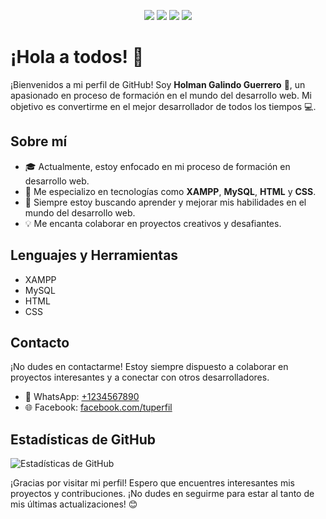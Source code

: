 <p align="center">
  <img src="https://img.shields.io/badge/Desarrollador-Web-9cf">
  <img src="https://img.shields.io/badge/Lenguajes-XAMPP%20%7C%20MySQL%20%7C%20HTML%20%7C%20CSS-blue">
  <img src="https://img.shields.io/badge/En%20proceso%20de%20formación-Sí-green">
  <img src="https://img.shields.io/badge/Objetivo-Ser%20el%20mejor%20de%20todos%20los%20tiempos-red">
</p>

# ¡Hola a todos! 👋

¡Bienvenidos a mi perfil de GitHub! Soy **Holman Galindo Guerrero** 🚀, un apasionado en proceso de formación en el mundo del desarrollo web. Mi objetivo es convertirme en el mejor desarrollador de todos los tiempos 💻.

## Sobre mí

- 🎓 Actualmente, estoy enfocado en mi proceso de formación en desarrollo web.
- 💼 Me especializo en tecnologías como **XAMPP**, **MySQL**, **HTML** y **CSS**.
- 🌱 Siempre estoy buscando aprender y mejorar mis habilidades en el mundo del desarrollo web.
- 💡 Me encanta colaborar en proyectos creativos y desafiantes.

## Lenguajes y Herramientas

- XAMPP
- MySQL
- HTML
- CSS

## Contacto

¡No dudes en contactarme! Estoy siempre dispuesto a colaborar en proyectos interesantes y a conectar con otros desarrolladores.

- 📱 WhatsApp: [+1234567890](https://wa.me/1234567890)
- 🌐 Facebook: [facebook.com/tuperfil](https://www.facebook.com/tuperfil)

## Estadísticas de GitHub

![Estadísticas de GitHub](https://github-readme-stats.vercel.app/api?username=holmangalindo&show_icons=true&theme=radical)

¡Gracias por visitar mi perfil! Espero que encuentres interesantes mis proyectos y contribuciones. ¡No dudes en seguirme para estar al tanto de mis últimas actualizaciones! 😊

